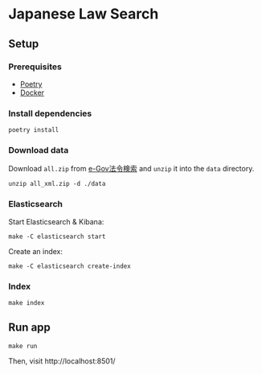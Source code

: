 # Japanese Law Search

## Setup

### Prerequisites

- [Poetry](https://python-poetry.org/)
- [Docker](https://www.docker.com/)

### Install dependencies

```shell
poetry install
```

### Download data

Download `all.zip` from [e-Gov法令検索](https://elaws.e-gov.go.jp/download/) and `unzip` it into the `data` directory.

```shell
unzip all_xml.zip -d ./data
```

### Elasticsearch

Start Elasticsearch & Kibana:
```shell
make -C elasticsearch start
```

Create an index:
```shell
make -C elasticsearch create-index
```

### Index

```shell
make index
```

## Run app

```shell
make run
```

Then, visit http://localhost:8501/
